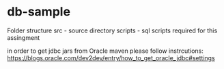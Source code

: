 # db-sample


Folder structure
src - source directory
scripts - sql scripts required for this assingment

in order to get jdbc jars from Oracle maven  please follow instrcutions: https://blogs.oracle.com/dev2dev/entry/how_to_get_oracle_jdbc#settings

